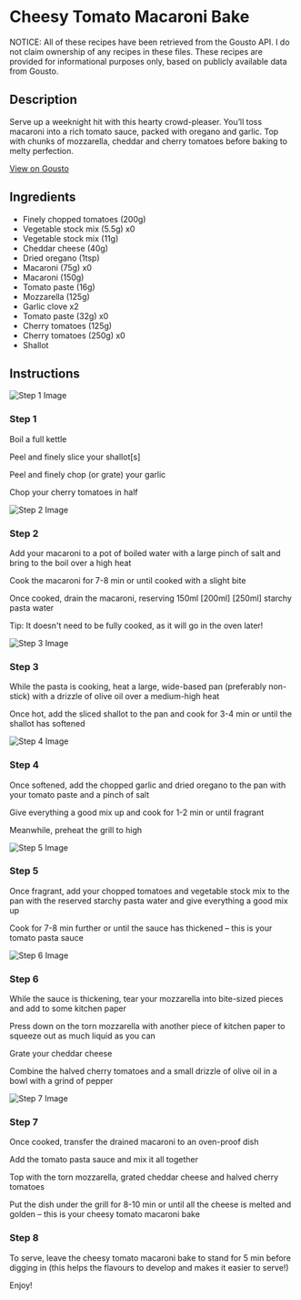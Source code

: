 # Cheesy Tomato Macaroni Bake

NOTICE: All of these recipes have been retrieved from the Gousto API. I do not claim ownership of any recipes in these files. These recipes are provided for informational purposes only, based on publicly available data from Gousto.

## Description

Serve up a weeknight hit with this hearty crowd-pleaser. You’ll toss macaroni into a rich tomato sauce, packed with oregano and garlic. Top with chunks of mozzarella, cheddar and cherry tomatoes before baking to melty perfection.

[View on Gousto](https://www.gousto.co.uk/recipes/cookbook/cheesy-tomato-macaroni-bake)

## Ingredients

- Finely chopped tomatoes (200g)
- Vegetable stock mix (5.5g) x0
- Vegetable stock mix (11g)
- Cheddar cheese (40g)
- Dried oregano (1tsp)
- Macaroni (75g) x0
- Macaroni (150g)
- Tomato paste (16g)
- Mozzarella (125g)
- Garlic clove x2
- Tomato paste (32g) x0
- Cherry tomatoes (125g)
- Cherry tomatoes (250g) x0
- Shallot

## Instructions

![Step 1 Image](https://production-media.gousto.co.uk/cms/recipe-step-image/Step-1-1673366600729-x200.jpg)

### Step 1

Boil a full kettle

Peel and finely slice your shallot[s]

Peel and finely chop (or grate) your garlic

Chop your cherry tomatoes in half

![Step 2 Image](https://production-media.gousto.co.uk/cms/recipe-step-image/Step-2-1-1673366603126-x200.jpg)

### Step 2

Add your macaroni to a pot of boiled water with a large pinch of salt and bring to the boil over a high heat

Cook the macaroni for 7-8 min or until cooked with a slight bite

Once cooked, drain the macaroni, reserving 150ml <span class="text-purple">[200ml] </span><span class="text-danger">[250ml] </span>starchy pasta water

Tip: It doesn't need to be fully cooked, as it will go in the oven later!

![Step 3 Image](https://production-media.gousto.co.uk/cms/recipe-step-image/Step-3-1673366606605-x200.jpg)

### Step 3

While the pasta is cooking, heat a large, wide-based pan (preferably non-stick) with a drizzle of olive oil over a medium-high heat

Once hot, add the sliced shallot to the pan and cook for 3-4 min or until the shallot has softened

![Step 4 Image](https://production-media.gousto.co.uk/cms/recipe-step-image/Step-4-1673366611600-x200.jpg)

### Step 4

Once softened, add the chopped garlic and dried oregano to the pan with your tomato paste and a pinch of salt

Give everything a good mix up and cook for 1-2 min or until fragrant

Meanwhile, preheat the grill to high

![Step 5 Image](https://production-media.gousto.co.uk/cms/recipe-step-image/Step-5-1673366614837-x200.jpg)

### Step 5

Once fragrant, add your chopped tomatoes and vegetable stock mix to the pan with the reserved starchy pasta water and give everything a good mix up

Cook for 7-8 min further or until the sauce has thickened – this is your tomato pasta sauce

![Step 6 Image](https://production-media.gousto.co.uk/cms/recipe-step-image/Step-6-1673366617506-x200.jpg)

### Step 6

While the sauce is thickening, tear your mozzarella into bite-sized pieces and add to some kitchen paper

Press down on the torn mozzarella with another piece of kitchen paper to squeeze out as much liquid as you can

Grate your cheddar cheese

Combine the halved cherry tomatoes and a small drizzle of olive oil in a bowl with a grind of pepper

![Step 7 Image](https://production-media.gousto.co.uk/cms/recipe-step-image/Step-7-1673366621047-x200.jpg)

### Step 7

Once cooked, transfer the drained macaroni to an oven-proof dish

Add the tomato pasta sauce and mix it all together

Top with the torn mozzarella, grated cheddar cheese and halved cherry tomatoes

Put the dish under the grill for 8-10 min or until all the cheese is melted and golden – this is your cheesy tomato macaroni bake

### Step 8

To serve, leave the cheesy tomato macaroni bake to stand for 5 min before digging in (this helps the flavours to develop and makes it easier to serve!)

Enjoy!

